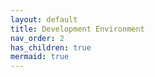 ```yaml
---
layout: default
title: Development Environment
nav_order: 2
has_children: true
mermaid: true
---
```

